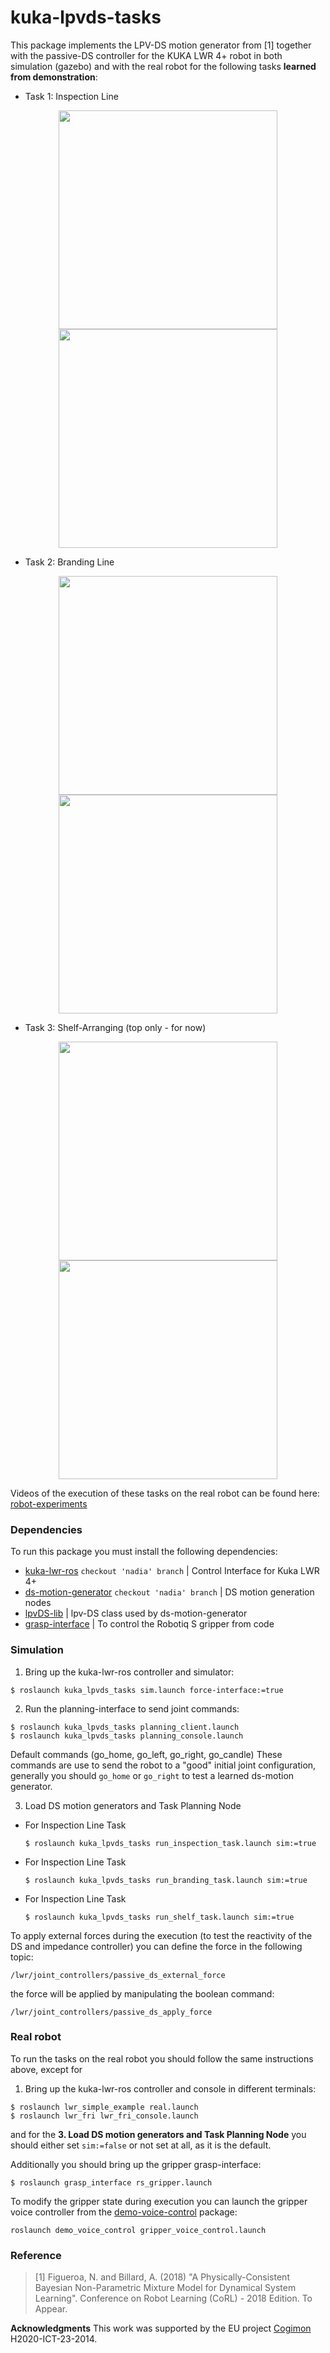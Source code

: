# kuka-lpvds-tasks
This package implements the LPV-DS motion generator from [1] together with the passive-DS controller for the KUKA LWR 4+ robot in both simulation (gazebo) and with the real robot for the following tasks **learned from demonstration**:

- Task 1: Inspection Line  
<p align="center">
<img src="https://github.com/epfl-lasa/kuka-lpvds-tasks/blob/master/img/inspection-demo.gif"  width="350"></>
  <img src="https://github.com/epfl-lasa/kuka-lpvds-tasks/blob/master/img/inspection-exec.gif"  width="350"></>

- Task 2: Branding Line
<p align="center">
  <img src="https://github.com/epfl-lasa/kuka-lpvds-tasks/blob/master/img/branding-demo.gif"  width="350"></>   
<img src="https://github.com/epfl-lasa/kuka-lpvds-tasks/blob/master/img/branding-exec.gif" width="350"></>

- Task 3: Shelf-Arranging (top only - for now)
<p align="center">
  <img src="https://github.com/epfl-lasa/kuka-lpvds-tasks/blob/master/img/shelf-demo.gif" width="350"></>   
<img src="https://github.com/epfl-lasa/kuka-lpvds-tasks/blob/master/img/shelf-exec.gif" width="350"></>

Videos of the execution of these tasks on the real robot can be found here: [robot-experiments](http://lasa.epfl.ch/files/Nadia/Figueroa-CoRL2018-Experiments.mp4)

### Dependencies
To run this package you must install the following dependencies:
- [kuka-lwr-ros](https://github.com/epfl-lasa/kuka-lwr-ros.git) ``checkout 'nadia' branch`` | Control Interface for Kuka LWR 4+
- [ds-motion-generator](https://github.com/epfl-lasa/ds_motion_generator.git) ``checkout 'nadia' branch`` | DS motion generation nodes
- [lpvDS-lib](https://github.com/nbfigueroa/lpvDS-lib) | lpv-DS class used by ds-motion-generator
- [grasp-interface](https://github.com/epfl-lasa/grasp_interface) | To control the Robotiq S gripper from code 

### Simulation
1. Bring up the kuka-lwr-ros controller and simulator:
```
$ roslaunch kuka_lpvds_tasks sim.launch force-interface:=true
```
2. Run the planning-interface to send joint commands:
```
$ roslaunch kuka_lpvds_tasks planning_client.launch
$ roslaunch kuka_lpvds_tasks planning_console.launch
```
Default commands (go_home, go_left, go_right, go_candle)
These commands are use to send the robot to a "good" initial joint configuration, generally you should ```go_home``` or ```go_right``` to test a learned ds-motion generator.

3. Load DS motion generators and Task Planning Node  
- For Inspection Line Task
  ```
  $ roslaunch kuka_lpvds_tasks run_inspection_task.launch sim:=true
  ```
- For Inspection Line Task
  ```
  $ roslaunch kuka_lpvds_tasks run_branding_task.launch sim:=true
  ```
- For Inspection Line Task
  ```
  $ roslaunch kuka_lpvds_tasks run_shelf_task.launch sim:=true
  ```

To apply external forces during the execution (to test the reactivity of the DS and impedance controller) you can define the force in the following topic:
```
/lwr/joint_controllers/passive_ds_external_force
```
the force will be applied by manipulating the boolean command:
```
/lwr/joint_controllers/passive_ds_apply_force
```

### Real robot
To run the tasks on the real robot you should follow the same instructions above, except for
1. Bring up the kuka-lwr-ros controller and console in different terminals: 
```
$ roslaunch lwr_simple_example real.launch
$ roslaunch lwr_fri lwr_fri_console.launch
```
and for the **3. Load DS motion generators and Task Planning Node** you should either set ``sim:=false`` or not set at all, as it is the default.

Additionally you should bring up the gripper grasp-interface:
```
$ roslaunch grasp_interface rs_gripper.launch
```
To modify the gripper state during execution you can launch the gripper voice controller from the [demo-voice-control](https://github.com/epfl-lasa/demo-voice-control) package:
```
roslaunch demo_voice_control gripper_voice_control.launch
```

### Reference
> [1] Figueroa, N. and Billard, A. (2018) "A Physically-Consistent Bayesian Non-Parametric Mixture Model for Dynamical System Learning". Conference on Robot Learning (CoRL) - 2018 Edition. To Appear. 

**Acknowledgments**
This work was supported by the EU project [Cogimon](https://cogimon.eu/cognitive-interaction-motion-cogimon) H2020-ICT-23-2014.
